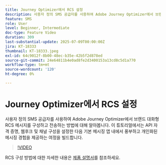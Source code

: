```yaml
---
title: Journey Optimizer에서 RCS 설정
description: 사용자 정의 SMS 공급자를 사용하여 Adobe Journey Optimizer에서 브랜드 대화형 RCS 메시지를 구성하고 전송하는 방법에 대해 알아봅니다. 이 튜토리얼에서는 API 자격 증명, 웹후크 및 채널 구성을 설정한 다음 기본 메시징 앱 내에서 풍부하고 개인화된 메시징 경험을 제공하는 여정을 빌드합니다.
feature: SMS
role: User
level: Beginner, Intermediate
doc-type: Feature Video
duration: 309
last-substantial-update: 2025-07-09T00:00:00Z
jira: KT-18333
thumbnail: KT-18333.jpeg
exl-id: 64c9012f-8b00-48ec-b35e-42b5f2d878ed
source-git-commit: 24e64811b4e0ad8fe2d3400153a13cd8c5d1a770
workflow-type: tm+mt
source-wordcount: '120'
ht-degree: 0%

---
```


# Journey Optimizer에서 RCS 설정

사용자 정의 SMS 공급자를 사용하여 Adobe Journey Optimizer에서 브랜드 대화형 RCS 메시지를 구성하고 전송하는 방법에 대해 알아봅니다. 이 튜토리얼에서는 API 자격 증명, 웹후크 및 채널 구성을 설정한 다음 기본 메시징 앱 내에서 풍부하고 개인화된 메시징 경험을 제공하는 여정을 빌드합니다.

>[!VIDEO](https://video.tv.adobe.com/v/3464755/?learn=on&enablevpops)

RCS 구성 방법에 대한 자세한 내용은 [제품 설명서](https://experienceleague.adobe.com/ko/docs/journey-optimizer/using/channels/sms/configure-sms/sms-configuration)를 참조하세요.
